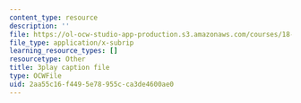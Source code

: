 ```yaml
---
content_type: resource
description: ''
file: https://ol-ocw-studio-app-production.s3.amazonaws.com/courses/18-06sc-linear-algebra-fall-2011/2aa55c16f4495e78955cca3de4600ae0_nHlE7EgJFds.vtt
file_type: application/x-subrip
learning_resource_types: []
resourcetype: Other
title: 3play caption file
type: OCWFile
uid: 2aa55c16-f449-5e78-955c-ca3de4600ae0
---
```

